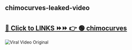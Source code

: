 
 ## chimocurves-leaked-video 

# <h2><a href="https://clipsfans.com/chimocurves&ref=git">🔗 Click to LINKS ⏩⏩ 👉 🟢 chimocurves </a></h2>

<a href="https://clipsfans.com/chimocurves&ref=git" rel="nofollow" data-target="animated-image.originalLink"><img src="https://i.ibb.co.com/xMMVF88/686577567.gif" alt="Viral Video Original" style="max-width: 100%; display: inline-block;" data-target="animated-image.originalImage"></a>
